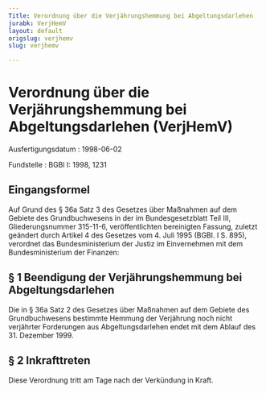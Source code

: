 ```yaml
---
Title: Verordnung über die Verjährungshemmung bei Abgeltungsdarlehen
jurabk: VerjHemV
layout: default
origslug: verjhemv
slug: verjhemv

---
```


# Verordnung über die Verjährungshemmung bei Abgeltungsdarlehen (VerjHemV)

Ausfertigungsdatum
:   1998-06-02

Fundstelle
:   BGBl I: 1998, 1231



## Eingangsformel

Auf Grund des § 36a Satz 3 des Gesetzes über Maßnahmen auf dem Gebiete
des Grundbuchwesens in der im Bundesgesetzblatt Teil III,
Gliederungsnummer 315-11-6, veröffentlichten bereinigten Fassung,
zuletzt geändert durch Artikel 4 des Gesetzes vom 4. Juli 1995 (BGBl.
I S. 895), verordnet das Bundesministerium der Justiz im Einvernehmen
mit dem Bundesministerium der Finanzen:


## § 1 Beendigung der Verjährungshemmung bei Abgeltungsdarlehen

Die in § 36a Satz 2 des Gesetzes über Maßnahmen auf dem Gebiete des
Grundbuchwesens bestimmte Hemmung der Verjährung noch nicht verjährter
Forderungen aus Abgeltungsdarlehen endet mit dem Ablauf des 31.
Dezember 1999.


## § 2 Inkrafttreten

Diese Verordnung tritt am Tage nach der Verkündung in Kraft.

